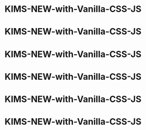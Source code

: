# KIMS-NEW-with-Vanilla-CSS-JS
# KIMS-NEW-with-Vanilla-CSS-JS
# KIMS-NEW-with-Vanilla-CSS-JS
# KIMS-NEW-with-Vanilla-CSS-JS
# KIMS-NEW-with-Vanilla-CSS-JS
# KIMS-NEW-with-Vanilla-CSS-JS
